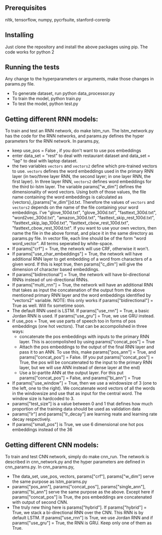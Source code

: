 ## Prerequisites

nltk, tensorflow, numpy, pycrfsuite, stanford-corenlp

## Installing

Just clone the repository and install the above packages using pip. The code works for python 2

## Running the tests

Any change to the hyperparameters or arguments, make those changes in params.py file. 
* To generate dataset, run python data_processor.py
* To train the model, python train.py
* To test the model, python test.py 

## Getting different RNN models:

To train and test an RNN network, do make lstm_run. The lstm_network.py has the code for the RNN networks, and params.py defines the
hyper parameters for the RNN network. In params.py,
* keep use_pos = False , if you don't want to use pos embeddings
* enter data_set = "rest" to deal with restaurant dataset and data_set = "lap" to deal with laptop dataset.
* the two variables `vectors` and `vectors2` define which pre-trained vectors to use. `vectors` defines the word embeddings used in the
  primary RNN layer (in two/three layer RNN, the second layer; in one layer RNN, the first layer). In three layer RNN, 
  `vectors2` defines word embeddings for the third bi-lstm layer. The variable params["w_dim"] defines the dimensionality of word vectors. 
  Using both of those values, the file name containing the word embeddings is calculated as {vectors}_{params["w_dim"]}d.txt. Therefore the
  values of `vectors` and `vectors2` depends on the name of the file containing your word embeddings. I've "glove_100d.txt", "glove_300d.txt",
  "fasttext_300d.txt", "word2vec_300d.txt", "amazon_300d.txt", "fasttext_skip_rest_100d.txt", "fasttext_skip_lap_100d.txt", "fasttext_cbow_rest_100d.txt",
  "fasttext_cbow_rest_100d.txt". If you want to use your own vectors, then name the file in the above format, and place it in the same directory as params.py
  file. In vector file, each line should be of the form "word word_vector". All terms seperated by white-space.
* If params["crf"] = True, the network will use CRF, otherwise it won't.
* If params["use_char_embeddings"] = True, the network will have additional RNN layer to get embedding of a word from characters of a given word. If this is kept true,
  then params["c_dim"] will give the dimension of character based embeddings.
* If params["bidirectional"] = True, the network will have bi-directional RNNs instead of uni-directional RNNs.
* If params["multi_rnn"] = True, the network will have an additional RNN that takes as input the concatenation of the output from the above mentioned primary RNN layer and 
  the word embeddings identified by "vectors2" variable. NOTE: this only works if params["bidirectional"] = True as well. Will fix sometime soon.
* The default RNN used is LSTM. If params["use_rnn"] = True, a basic Jordan RNN is used. If params["use_gru"] = True, we use GRU instead.
* If use_pos = True, we use parts of speech too in forms of pos embeddings (one hot vectors). That can be accompolished in three ways:
    - concatenate the pos embeddings with inputs to the primary RNN layer. This is accompolished by using params["concat_pos"] = True
    - Attach the pos embeddings to the output of the final RNN layer and pass it to an ANN. To use this, make params["pos_ann"] = True, and params["concat_pos"] = False.
      (If you put params["concat_pos"] = True, the pos will be concatenated to the input to the primary RNN layer, but we will use ANN instead of dense layer at the end)
    - Use a bi-partite ANN at the output layer. For this put params["concat_pos"] = False, and params["bi_ann"] = True
* If params["use_window"] = True, then we use a windowsize of 3 (one to the left, one to the right). We concatenate word vectors of all the words in the windowsize and use that as
  input for the central word. The window size is hardcoded to 3. 
* params["test_size"] is a value between 0 and 1 that defines how much proportion of the training data should be used as validation data
* params["lr"] and params["lr_decay"] are learning reate and learning rate decay respectively.
* If params["small_pos"] is True, we use 6 dimensional one hot pos embeddings instead of the 36

## Getting different CNN models:

To train and test CNN network, simply do make cnn_run. The network is described in cnn_network.py and the hyper parameters are defined in cnn_params.py.
In cnn_params.py,
* The data_set, use_pos, vectors, params["crf"], params["w_dim"] serve the same purpose as lstm_params.py
* params["pos_ann"], params["concat_pos"], params["single_ann"], params["bi_ann"] serve the same purpose as the above. Except here if params["concat_pos"] is True, the pos embeddings are
  concatenated with output of second CNN.
* The truly new thing here is params["hybrid"]. If params["hybrid"] = True, we stack a bi-directional RNN over the CNN. This RNN is by default LSTM. If params["use_rnn"] is True, we use Jordan RNN
  and if params["use_gru"] = True, the RNN is GRU. Keep only one of them as True.